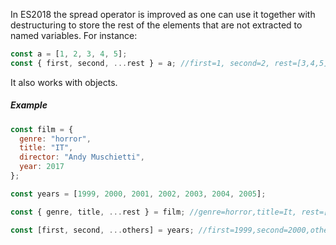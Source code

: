 In ES2018 the spread operator is improved as one can use it together with destructuring to store the rest of the elements that are not extracted to named variables. For instance:

```javascript
const a = [1, 2, 3, 4, 5];
const { first, second, ...rest } = a; //first=1, second=2, rest=[3,4,5]
```

It also works with objects.

##### Example

```javascript
const film = {
  genre: "horror",
  title: "IT",
  director: "Andy Muschietti",
  year: 2017
};

const years = [1999, 2000, 2001, 2002, 2003, 2004, 2005];

const { genre, title, ...rest } = film; //genre=horror,title=It, rest=[director=Andy Muschietti, year=2017]

const [first, second, ...others] = years; //first=1999,second=2000,others=[2001,2002,2003,2004,2005]
```
